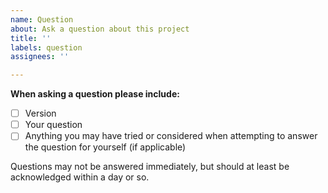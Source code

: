 ```yaml
---
name: Question
about: Ask a question about this project
title: ''
labels: question
assignees: ''

---
```


**When asking a question please include:**

- [ ] Version
- [ ] Your question
- [ ] Anything you may have tried or considered when attempting to answer the question for yourself (if applicable)

Questions may not be answered immediately, but should at least be acknowledged within a day or so.
